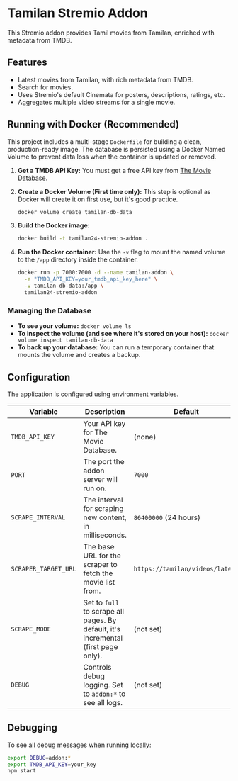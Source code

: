 # Tamilan Stremio Addon

This Stremio addon provides Tamil movies from Tamilan, enriched with metadata from TMDB.

## Features

- Latest movies from Tamilan, with rich metadata from TMDB.
- Search for movies.
- Uses Stremio's default Cinemata for posters, descriptions, ratings, etc.
- Aggregates multiple video streams for a single movie.

## Running with Docker (Recommended)

This project includes a multi-stage `Dockerfile` for building a clean, production-ready image. The database is persisted using a Docker Named Volume to prevent data loss when the container is updated or removed.

1.  **Get a TMDB API Key:** You must get a free API key from [The Movie Database](https://www.themoviedb.org/signup).

2.  **Create a Docker Volume (First time only):**
    This step is optional as Docker will create it on first use, but it's good practice.
    ```bash
    docker volume create tamilan-db-data
    ```

3.  **Build the Docker image:**
    ```bash
    docker build -t tamilan24-stremio-addon .
    ```

4.  **Run the Docker container:**
    Use the `-v` flag to mount the named volume to the `/app` directory inside the container.
    ```bash
    docker run -p 7000:7000 -d --name tamilan-addon \
      -e "TMDB_API_KEY=your_tmdb_api_key_here" \
      -v tamilan-db-data:/app \
      tamilan24-stremio-addon
    ```

### Managing the Database

-   **To see your volume:** `docker volume ls`
-   **To inspect the volume (and see where it's stored on your host):** `docker volume inspect tamilan-db-data`
-   **To back up your database:** You can run a temporary container that mounts the volume and creates a backup.

## Configuration

The application is configured using environment variables.

| Variable             | Description                                                                    | Default                                | Required |
| -------------------- | ------------------------------------------------------------------------------ | -------------------------------------- | -------- |
| `TMDB_API_KEY`       | Your API key for The Movie Database.                                           | (none)                                 | **Yes**  |
| `PORT`               | The port the addon server will run on.                                         | `7000`                                 | No       |
| `SCRAPE_INTERVAL`    | The interval for scraping new content, in milliseconds.                        | `86400000` (24 hours)                  | No       |
| `SCRAPER_TARGET_URL` | The base URL for the scraper to fetch the movie list from.                     | `https://tamilan/videos/latest`  | No       |
| `SCRAPE_MODE`        | Set to `full` to scrape all pages. By default, it's incremental (first page only). | (not set)                              | No       |
| `DEBUG`              | Controls debug logging. Set to `addon:*` to see all logs.                      | (not set)                              | No       |

## Debugging

To see all debug messages when running locally:
```bash
export DEBUG=addon:*
export TMDB_API_KEY=your_key
npm start
